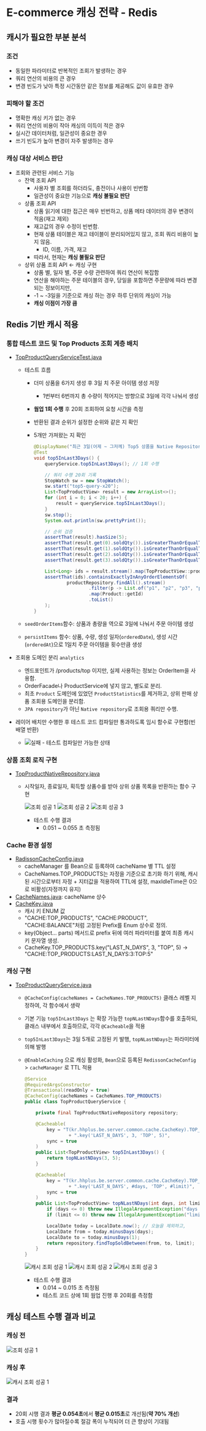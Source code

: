 # E-commerce 캐싱 전략 - Redis 

## 캐시가 필요한 부분 분석

### 조건

- 동일한 파라미터로 반복적인 조회가 발생하는 경우
- 쿼리 연산의 비용의 큰 경우
- 변경 빈도가 낮아 특정 시간동안 같은 정보를 제공해도 값이 유효한 경우

### 피해야 할 조건

- 명확한 캐싱 키가 없는 경우
- 쿼리 연산의 비용이 작아 캐싱의 이득이 적은 경우
- 실시간 데이터처럼, 일관성이 중요한 경우
- 쓰기 빈도가 높아 변경이 자주 발생하는 경우

### 캐싱 대상 서비스 판단

- 조회와 관련된 서비스 기능
  - 잔액 조회 API 
    - 사용자 별 조회를 하더라도, 충전이나 사용이 빈번함
    - 일관성이 중요한 기능으로 **캐싱 불필요 판단**
  - 상품 조회 API
    - 상품 읽기에 대한 접근은 매우 빈번하고, 상품 메타 데이터의 경우 변경이 적음(재고 제외)
    - 재고값의 경우 수정이 빈번함.
    - 현재 상품 테이블은 재고 테이블이 분리되어있지 않고, 조회 쿼리 비용이 높지 않음.
      - ID, 이름, 가격, 재고 
    - 따라서, 현재는 **캐싱 불필요 판단**
  - 상위 상품 조회 API ← 캐싱 구현
    - 상품 별, 일자 별, 주문 수량 관련하여 쿼리 연산이 복잡함
    - 연산을 해야하는 주문 테이블의 경우, 당일을 포함하면 주문량에 따라 변경되는 정보이지만,
    - -1 ~ -3일을 기준으로 캐싱 하는 경우 하루 단위의 캐싱이 가능
    - **캐싱 이점이 가장 큼**

## Redis 기반 캐시 적용

### 통합 테스트 코드 및 Top Products 조회 계층 배치

- [TopProductQueryServiceTest.java](https://github.com/hanghae-plus-anveloper/hhplus-e-commerce-java/blob/develop/src/test/java/kr/hhplus/be/server/analytics/application/TopProductQueryServiceTest.java)
  - 테스트 흐름
    - 더미 상품을 6가지 생성 후 3일 치 주문 아이템 생성 저장
      - 1번부터 6번까지 총 수량이 적어지는 방향으로 3일에 각각 나눠서 생성
    - **웜업 1회 수행** 후 20회 조회하여 요청 시간을 측정
    - 반환된 결과 순위가 설정한 순위와 같은 지 확인
    - 5개만 가져왔는 지 확인
 
      ```java
      @DisplayName("최근 3일(어제 ~ 그저께) Top5 상품을 Native Repository를 통해 조회한다")
      @Test
      void top5InLast3Days() {
          queryService.top5InLast3Days(); // 1회 수행
      
          // 쿼리 수행 20회 기록
          StopWatch sw = new StopWatch();
          sw.start("top5-query-x20");
          List<TopProductView> result = new ArrayList<>();
          for (int i = 0; i < 20; i++) {
              result = queryService.top5InLast3Days();
          }
          sw.stop();
          System.out.println(sw.prettyPrint());
      
          // 순위 검증
          assertThat(result).hasSize(5);
          assertThat(result.get(0).soldQty()).isGreaterThanOrEqualTo(result.get(1).soldQty());
          assertThat(result.get(1).soldQty()).isGreaterThanOrEqualTo(result.get(2).soldQty());
          assertThat(result.get(2).soldQty()).isGreaterThanOrEqualTo(result.get(3).soldQty());
          assertThat(result.get(3).soldQty()).isGreaterThanOrEqualTo(result.get(4).soldQty());
      
          List<Long> ids = result.stream().map(TopProductView::productId).toList();
          assertThat(ids).containsExactlyInAnyOrderElementsOf(
                  productRepository.findAll().stream()
                          .filter(p -> List.of("p1", "p2", "p3", "p4", "p5").contains(p.getName()))
                          .map(Product::getId)
                          .toList()
          );
      }
      ```
  
  - `seedOrderItems`함수: 상품과 총량을 역으로 3일에 나눠서 주문 아이템 생성
  - `persistItems` 함수: 상품, 수량, 생성 일자(`orderedDate`), 생성 시간(`orderedAt`)으로 1일치 주문 아이템을 횟수만큼 생성

- 조회용 도메인 분리 `analytics`
  - 엔드포인트가 /products/top 이지만, 실제 사용하는 정보는 OrderItem을 사용함.
  - OrderFacade나 ProductService에 넣지 않고, 별도로 분리.
  - 최초 `Product` 도메인에 있었던 `ProductStatistics`를 제거하고, 상위 판매 상품 조회용 도메인을 분리함.
  - `JPA repository`가 아닌 `Native repository`로 조회용 쿼리만 수행.

- 레이어 배치만 수행한 후 테스트 코드 컴파일만 통과하도록 임시 함수로 구현함(빈 배열 반환)
  - ![실패 - 테스트 컴파일만 가능한 상태](./assets/001-top-products-fail-temp.png) 

### 상품 조회 로직 구현

- [TopProductNativeRepository.java](https://github.com/hanghae-plus-anveloper/hhplus-e-commerce-java/blob/develop/src/main/java/kr/hhplus/be/server/analytics/domain/TopProductNativeRepository.java)
  - 시작일자, 종료일자, 획득할 상품수를 받아 상위 상품 목록을 반환하는 함수 구현
   
    ![조회 성공 1](./assets/002-top-products-success-no-cache.png)
    ![조회 성공 2](./assets/003-top-products-success-no-cache.png)
    ![조회 성공 3](./assets/004-top-products-success-no-cache.png)
 
    - 테스트 수행 결과 
      - 0.051 ~ 0.055 초 측정됨

### Cache 환경 설정

- [RadissonCacheConfig.java](https://github.com/hanghae-plus-anveloper/hhplus-e-commerce-java/blob/develop/src/main/java/kr/hhplus/be/server/config/redis/RadissonCacheConfig.java)
  - cacheManager 를 Bean으로 등록하여 cacheName 별 TTL 설정
  - CacheNames.TOP_PRODUCTS는 자정을 기준으로 초기화 하기 위해, 캐시된 시간으로부터 자정 + 지터값을 적용하여 TTL에 설정, maxIdleTime은 0으로 비활성(자정까지 유지)
- [CacheNames.java](https://github.com/hanghae-plus-anveloper/hhplus-e-commerce-java/blob/develop/src/main/java/kr/hhplus/be/server/common/cache/CacheNames.java): cacheName 상수
- [CacheKey.java](https://github.com/hanghae-plus-anveloper/hhplus-e-commerce-java/blob/develop/src/main/java/kr/hhplus/be/server/common/cache/CacheKey.java)
  - 캐시 키 ENUM 값
  - "CACHE:TOP_PRODUCTS", "CACHE:PRODUCT", "CACHE:BALANCE"처럼 고정된 Prefix를 Enum 상수로 정의.
  - key(Object... parts) 메서드로 prefix 뒤에 여러 파라미터를 붙여 최종 캐시 키 문자열 생성.
  - CacheKey.TOP_PRODUCTS.key("LAST_N_DAYS", 3, "TOP", 5) → "CACHE:TOP_PRODUCTS:LAST_N_DAYS:3:TOP:5"

### 캐싱 구현

- [TopProductQueryService.java](https://github.com/hanghae-plus-anveloper/hhplus-e-commerce-java/blob/develop/src/main/java/kr/hhplus/be/server/analytics/application/TopProductQueryService.java)
  - `@CacheConfig(cacheNames = CacheNames.TOP_PRODUCTS)` 클래스 레벨 지정하여, 각 함수에서 생략
  - 기본 기능 `top5InLast3Days` 는 확장 가능한 `topNLastNDays`함수를 호출하되, 클래스 내부에서 호출하므로, 각각 `@Cacheable`을 적용
  - `top5InLast3Days`는 3일 5개로 고정된 키 발행, `topNLastNDays`는 파라미터에 의해 발행
  - `@EnableCaching` 으로 캐싱 활성화, `Bean`으로 등록된 `RedissonCacheConfig` > `cacheManager` 로 TTL 적용  
  
    ```java
    @Service
    @RequiredArgsConstructor
    @Transactional(readOnly = true)
    @CacheConfig(cacheNames = CacheNames.TOP_PRODUCTS)
    public class TopProductQueryService {
    
        private final TopProductNativeRepository repository;    
    
        @Cacheable(
            key = "T(kr.hhplus.be.server.common.cache.CacheKey).TOP_PRODUCTS"
                    + ".key('LAST_N_DAYS', 3, 'TOP', 5)",
            sync = true
        )
        public List<TopProductView> top5InLast3Days() {
            return topNLastNDays(3, 5);
        }
    
        @Cacheable(
            key = "T(kr.hhplus.be.server.common.cache.CacheKey).TOP_PRODUCTS"
                    + ".key('LAST_N_DAYS', #days, 'TOP', #limit)",
            sync = true
        )
        public List<TopProductView> topNLastNDays(int days, int limit) {
            if (days <= 0) throw new IllegalArgumentException("days 는 1 이상이어야 합니다.");
            if (limit <= 0) throw new IllegalArgumentException("limit 는 1 이상이어야 합니다.");
    
            LocalDate today = LocalDate.now(); // 오늘을 제외하고,
            LocalDate from = today.minusDays(days);
            LocalDate to = today.minusDays(1);
            return repository.findTopSoldBetween(from, to, limit);
        }
    }
    ```

    ![캐시 조회 성공 1](./assets/005-top-products-success-cache.png)
    ![캐시 조회 성공 2](./assets/006-top-products-success-cache.png)
    ![캐시 조회 성공 3](./assets/007-top-products-success-cache.png)

    - 테스트 수행 결과
      - 0.014 ~ 0.015 초 측정됨
      - 테스트 코드 상에 1회 웜업 진행 후 20회를 측정함


## 캐싱 테스트 수행 결과 비교

### 캐싱 전
 
![조회 성공 1](./assets/002-top-products-success-no-cache.png)
 
### 캐싱 후
 
![캐시 조회 성공 1](./assets/005-top-products-success-cache.png)

### 결과
  - 20회 시행 결과 **평균 0.054초**에서 **평균 0.015초**로 개선됨(**약 70% 개선**)
  - 호출 시행 횟수가 많아질수록 절감 폭이 누적되어 더 큰 향상이 기대됨